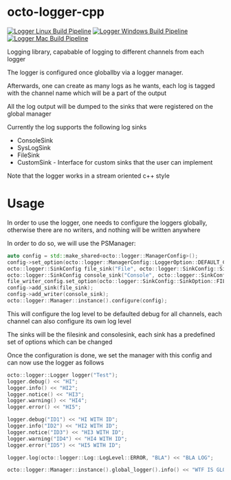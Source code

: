 octo-logger-cpp
==============

[![Logger Linux Build Pipeline](https://github.com/ofiriluz/octo-logger-cpp/actions/workflows/linux.yml/badge.svg)](https://github.com/ofiriluz/octo-logger-cpp/actions/workflows/linux.yml)
[![Logger Windows Build Pipeline](https://github.com/ofiriluz/octo-logger-cpp/actions/workflows/windows.yml/badge.svg)](https://github.com/ofiriluz/octo-logger-cpp/actions/workflows/windows.yml)
[![Logger Mac Build Pipeline](https://github.com/ofiriluz/octo-logger-cpp/actions/workflows/mac.yml/badge.svg)](https://github.com/ofiriluz/octo-logger-cpp/actions/workflows/mac.yml)

Logging library, capabable of logging to different channels from each logger

The logger is configured once globallby via a logger manager.

Afterwards, one can create as many logs as he wants, each log is tagged with the channel name which will be a part of the output

All the log output will be dumped to the sinks that were registered on the global manager

Currently the log supports the following log sinks
- ConsoleSink
- SysLogSink
- FileSink
- CustomSink - Interface for custom sinks that the user can implement

Note that the logger works in a stream oriented c++ style

Usage
=====

In order to use the logger, one needs to configure the loggers globally, otherwise there are no writers, and nothing will be written anywhere

In order to do so, we will use the PSManager:

```cpp
auto config = std::make_shared<octo::logger::ManagerConfig>();
config->set_option(octo::logger::ManagerConfig::LoggerOption::DEFAULT_CHANNEL_LEVEL, static_cast<int>(octo::logger::Log::LogLevel::DEBUG));
octo::logger::SinkConfig file_sink("File", octo::logger::SinkConfig::SinkType::FILE_SINK);
octo::logger::SinkConfig console_sink("Console", octo::logger::SinkConfig::SinkType::CONSOLE_SINK);
file_writer_config.set_option(octo::logger::SinkConfig::SinkOption::FILE_LOG_FILES_PATH, "/tmp/test");
config->add_sink(file_sink);
config->add_writer(console_sink);
octo::logger::Manager::instance().configure(config);
```

This will configure the log level to be defaulted debug for all channels, each channel can also configure its own log level

The sinks will be the filesink and consolesink, each sink has a predefined set of options which can be changed

Once the configuration is done, we set the manager with this config and can now use the logger as follows

```cpp
octo::logger::Logger logger("Test");
logger.debug() << "HI";
logger.info() << "HI2";
logger.notice() << "HI3";
logger.warning() << "HI4";
logger.error() << "HI5";

logger.debug("ID1") << "HI WITH ID";
logger.info("ID2") << "HI2 WITH ID";
logger.notice("ID3") << "HI3 WITH ID";
logger.warning("ID4") << "HI4 WITH ID";
logger.error("ID5") << "HI5 WITH ID";

logger.log(octo::logger::Log::LogLevel::ERROR, "BLA") << "BLA LOG";

octo::logger::Manager::instance().global_logger().info() << "WTF IS GLOBAL";
```
